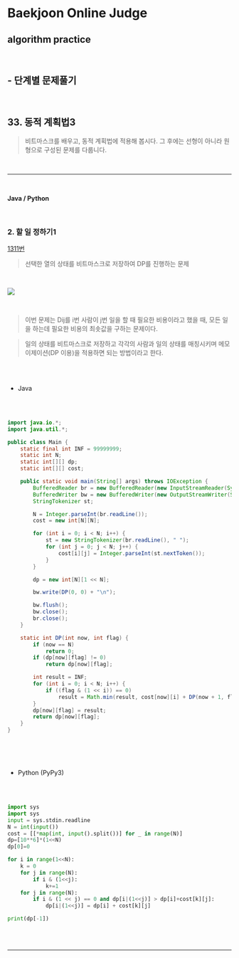 # Baekjoon Online Judge

## algorithm practice
<br>

## - 단계별 문제풀기
<br>

## 33. 동적 계획법3

> 비트마스크를 배우고, 동적 계획법에 적용해 봅시다. 그 후에는 선형이 아니라 원형으로 구성된 문제를 다룹니다.

<br>

---

<br>

**Java / Python**

<br>

### 2. 할 일 정하기1
[1311번](https://www.acmicpc.net/problem/1311)
> 선택한 열의 상태를 비트마스크로 저장하여 DP를 진행하는 문제

<br>

![](https://images.velog.io/images/jini_eun/post/4bacb992-cbb2-4383-beed-9566a9d5147b/image.png)

<br>

> 이번 문제는 Dij를 i번 사람이 j번 일을 할 때 필요한 비용이라고 했을 때, 모든 일을 하는데 필요한 비용의 최솟값을 구하는 문제이다.

> 일의 상태를 비트마스크로 저장하고 각각의 사람과 일의 상태를 매칭시키며 메모이제이션(DP 이용)을 적용하면 되는 방법이라고 한다.

<br><br>

- Java

<br><br>

```java
import java.io.*;
import java.util.*;

public class Main {
	static final int INF = 99999999;
	static int N;
	static int[][] dp;
	static int[][] cost;

	public static void main(String[] args) throws IOException {
		BufferedReader br = new BufferedReader(new InputStreamReader(System.in));
		BufferedWriter bw = new BufferedWriter(new OutputStreamWriter(System.out));
		StringTokenizer st;

		N = Integer.parseInt(br.readLine());
		cost = new int[N][N];

		for (int i = 0; i < N; i++) {
			st = new StringTokenizer(br.readLine(), " ");
			for (int j = 0; j < N; j++) {
				cost[i][j] = Integer.parseInt(st.nextToken());
			}
		}

		dp = new int[N][1 << N];

		bw.write(DP(0, 0) + "\n");

		bw.flush();
		bw.close();
		br.close();
	}

	static int DP(int now, int flag) {
		if (now == N)
			return 0;
		if (dp[now][flag] != 0)
			return dp[now][flag];

		int result = INF;
		for (int i = 0; i < N; i++) {
			if ((flag & (1 << i)) == 0)
				result = Math.min(result, cost[now][i] + DP(now + 1, flag | (1 << i)));
		}
		dp[now][flag] = result;
		return dp[now][flag];
	}
}
```

<br><br><br>

- Python (PyPy3)

<br><br>

```python
import sys
import sys
input = sys.stdin.readline
N = int(input())
cost = [[*map(int, input().split())] for _ in range(N)]
dp=[10**6]*(1<<N)
dp[0]=0

for i in range(1<<N):
    k = 0
    for j in range(N):
        if i & (1<<j):
            k+=1
    for j in range(N):
        if i & (1 << j) == 0 and dp[i|(1<<j)] > dp[i]+cost[k][j]:
            dp[i|(1<<j)] = dp[i] + cost[k][j]

print(dp[-1])
```

<br><br>

---

<br>
